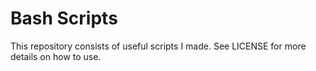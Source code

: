 # Bash Scripts
This repository consists of useful scripts I made. See LICENSE for more details on how to use.
